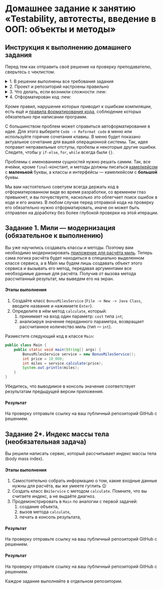 # Домашнее задание к занятию «Testability, автотесты, введение в ООП: объекты и методы»

##  Инструкция к выполнению домашнего задания

Перед тем как отправить своё решение на проверку преподавателю, сверьтесь с чеклистом.

<details>
  <summary> 1. В решении выполнены все требования задания</summary>
  
Убедитесь, что все требования задания выполнены. Для этого перед отправкой внимательно прочтите весь текст условия задания и соотнесите сказанное в нём с вашим решением. Навык самопроверки работы перед ревью пригодится вам как при обучении, так и на работе.

  ---
  
</details>

<details>
  <summary> 2. Проект и репозиторий настроены правильно</summary>
  
Репозиторий должен быть папкой вашего idea-проекта. Обратите внимание, что репозиторием не должна быть папка, в которой лежит папка проекта, он сам должен быть папкой проекта. В нём должны быть соответствующие файлы и папки — `src` и другие.
  
Не забудьте создать .gitignore-файл в корне проекта и добавить туда в игнорирование автогенерируемую папку `out` и папку настроек идеи `.idea`.
  
  ---
</details>

<details>
   <summary> 3. Что делать, если возникли сложности :new: </summary>
  
Это здорово. Если их преодолевать правильно, то можно получить большую образовательную пользу для себя. Периодическое возникновение вопросов, недопонимание пройденного материала — нормальная и неотъемлемая часть обучения. А мы здесь, чтобы помочь вам пройти этот путь.
  
  ### Что делать, если непонятна теория
  1. Если подобный вопрос разбирался на лекции, посмотрите ещё раз раздел с этой темой в видеозаписи.
  1. Если вопрос не решился, попробуйте поискать ответ самостоятельно в интернете, этот навык пригодится вам в работе.
  1. Если самостоятельно разобраться не удалось, задайте вопрос в общем чате, мы обязательно поможем.

  ### Что делать, если непонятно условие задания
  1. Прежде чем задать вопрос по условию задачи, перечитайте его ещё раз и убедитесь, что в тексте условия нет прямого ответа на этот вопрос. Умение работать с текстом — важный навык работы с информацией.
  1. Если ответа на свой вопрос в тексте условия не увидели, задайте его в общем чате, мы раскроем детали условия.

  ### Что делать, если не получается задача
Если ваша проблема — это **ошибка компиляции** — подчёркивает красным, не даёт запустить программу, сборки проекта, CI и прочие подобные ошибки, то:
  1. Найдите и прочитайте текст ошибки, который вам подсвечивает идея или логи. «Подчёркивает красным» — это не описание ошибки.
  1. Попробуйте понять текст ошибки, при необходимости воспользуйтесь переводчиком. Не страшно, если вы переведёте неточно, тут главное — сам процесс: со временем и с нашей помощью вы будете это делать лучше и лучше, но, пропуская этот этап, вы не сможете научиться это делать.
  1. Если не получилось понять ошибку по её тексту, попробуйте её загуглить и изучить подобную ошибку у других людей. Попробуйте примерить решения их проблем на свой код. Соотнесите найденные описания ошибки с пройденной теорией.
  1. Если всё равно ваши трудности не разрешились, напишите в общий чат, обязательно указав:
      1. название задачи и ссылку на условие;
      1. ссылку на вашу работу;
      1. текст и скриншот, не фотографию, ошибки;
      1. ваши размышления и описание шагов, которые вы совершили для решения.

Если ваша проблема — это **ошибка исполнения**, программа умирает уже после запуска, или она **отрабатывает неправильно**, из-за чего ваши тесты не проходят, то:
  1. Воспользуйтесь отладчиком для пошагового анализа работы вашей программы. Так вы или убедитесь в неправильности придуманного вами алгоритма, или найдёте конкретное место, где ожидаемое поведение программы разошлось с фактическим.
  1. Если проблему найти не получилось, напишите в общий чат, обязательно указав:
      1. название задачи и ссылку на условие;
      1. ссылку на вашу работу;
      1. конкретное и подробное описание проблемы или затруднения при решении задачи. «Помогите, что-то не так» — это не описание;
      1. подробное описание вашего анализа программы с помощью отладчика вместе со скринами;
      1. ваши размышления и описание шагов, которые вы совершили для решения.
  ---
  
</details>
  

<details open>
  <summary>4. Отформатирован код :new: </summary>
  
Кроме правил, нарушение которых приводит к ошибкам компиляции, есть ещё и [правила форматирования кода](https://google.github.io/styleguide/javaguide.html), соблюдение которых обязательно при написании программ.
  
С большинством проблем может справиться автоформатирование в идее. Для этого выберите `Code -> Reformat code` в меню или используйте горячие сочетания клавиш. В меню будет показано актуальное сочетание для вашей операционной системы. Так, идея поправит неправильные отступы, пробелы и некоторые другие ошибки. Следите, чтобы у `if-else`, `for`, `while` всегда были `{}`.
  
  Проблемы с именованием сущностей нужно решать самим. Так, все ячейки, кроме `final`-констант, и методы должны писаться [камелкейсом](https://ru.wikipedia.org/wiki/CamelCase) с **маленькой** буквы, а классы и интерфейсы — камелкейсом с **большой** буквы.
  
  Мы вам настоятельно советуем всегда держать код в отформатированном виде во время разработки, со временем глаз привыкнет, и вы почувствуете, насколько это облегчает поиск ошибок в коде и его анализ. В любом случае перед отправкой кода на проверку его обязательно нужно отформатировать, иначе он может быть отправлен на доработку без более глубокой проверки на этой итерации.
</details>

## Задание 1. Мили — модернизация (обязательное к выполнению)

Вы уже научились создавать классы и методы. Поэтому вам необходимо модернизировать [приложение для расчёта миль](./PRIMITIVES.md). Теперь сама логика расчёта будет находиться в специально выделенном классе сервиса, а в Main мы будем лишь создавать объект этого сервиса и вызывать его метод, передавая аргументами все необходимые данные для расчёта. Получив от вызова метода рассчитанный результат, мы выведем его на экран.

#### Этапы выполнения
1. Создайте класс `BonusMilesService` (`File -> New -> Java Class`, вводите название и нажимаете `Enter`).
1. Определите в нём метод `calculate`, который:
    1. принимает на вход один параметр: `cost` типа `int`;
    1. анализируя значение переданного параметра, возвращает рассчитанное количество миль (тип — `int`).
    
Разместите следующий код в классе `Main`:

```java
public class Main {
    public static void main(String[] args) {
        BonusMilesService service = new BonusMilesService();
        int price = 10_000;
        int miles = service.calculate(price);
        System.out.println(miles);
    }
}
```

Убедитесь, что выводимое в консоль значение соответствует результатам предыдущей версии приложения.

#### Результат
На проверку отправьте ссылку на ваш публичный репозиторий GitHub с решением.

## Задание 2*. Индекс массы тела (необязательная задача)

Вы решили написать сервис, который рассчитывает индекс массы тела (body mass index).

#### Этапы выполнения
1. Самостоятельно собрать информацию о том, какие входные данные нужны для расчёта, вы же умеете гуглить 😉
1. Создать класс `BmiService` с методом `calculate`. Помните, что вы считаете индекс, а не выдаёте диагноз.
1. Продемонстрировать в `Main` по аналогии с первой задачей:
    1. создание объекта,
    1. вызов метода `calculate`,
    1. печать в консоль результата,

#### Результат
На проверку отправьте ссылку на ваш публичный репозиторий GitHub с решением.

#### Результат
На проверку отправьте ссылку на ваш публичный репозиторий GitHub с решением.

Каждое задание выполняйте в отдельном репозитории.
